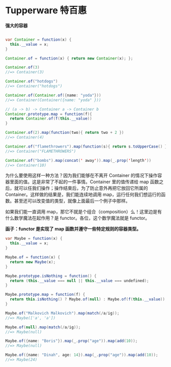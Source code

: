 # Tupperware 特百惠

**强大的容器**

```java

var Container = function(x) {
  this.__value = x;
}

Container.of = function(x) { return new Container(x); };

Container.of(3)
//=> Container(3)

Container.of("hotdogs")
//=> Container("hotdogs")

Container.of(Container.of({name: "yoda"}))
//=> Container(Container({name: "yoda" }))

// (a -> b) -> Container a -> Container b
Container.prototype.map = function(f){
  return Container.of(f(this.__value))
}

Container.of(2).map(function(two){ return two + 2 })
//=> Container(4)

Container.of("flamethrowers").map(function(s){ return s.toUpperCase() })
//=> Container("FLAMETHROWERS")

Container.of("bombs").map(concat(' away')).map(_.prop('length'))
//=> Container(10)

```

为什么要使用这样一种方法？因为我们能够在不离开 Container 的情况下操作容器里面的值。这是非常了不起的一件事情。Container 里的值传递给 map 函数之后，就可以任我们操作；操作结束后，为了防止意外再把它放回它所属的 Container。这样做的结果是，我们能连续地调用 map，运行任何我们想运行的函数。甚至还可以改变值的类型，就像上面最后一个例子中那样。

如果我们能一直调用 map，那它不就是个组合（composition）么！这里边是有什么数学魔法在起作用？是 functor。各位，这个数学魔法就是 functor。

**函子：functor 是实现了 map 函数并遵守一些特定规则的容器类型。**

```java
var Maybe = function(x) {
  this.__value = x;
}

Maybe.of = function(x) {
  return new Maybe(x);
}

Maybe.prototype.isNothing = function() {
  return (this.__value === null || this.__value === undefined);
}

Maybe.prototype.map = function(f) {
  return this.isNothing() ? Maybe.of(null) : Maybe.of(f(this.__value));
}

Maybe.of("Malkovich Malkovich").map(match(/a/ig));
//=> Maybe(['a', 'a'])

Maybe.of(null).map(match(/a/ig));
//=> Maybe(null)

Maybe.of({name: "Boris"}).map(_.prop("age")).map(add(10));
//=> Maybe(null)

Maybe.of({name: "Dinah", age: 14}).map(_.prop("age")).map(add(10));
//=> Maybe(24)
```



